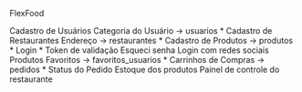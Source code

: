FlexFood

Cadastro de Usuários
	Categoria do Usuário
	-> usuarios *
Cadastro de Restaurantes
	Endereço
	-> restaurantes *
Cadastro de Produtos
	-> produtos *
Login *
	Token de validação
	Esqueci senha
	Login com redes sociais
Produtos Favoritos
	-> favoritos_usuarios *
Carrinhos de Compras
	-> pedidos *
Status do Pedido
Estoque dos produtos
Painel de controle do restaurante
	
